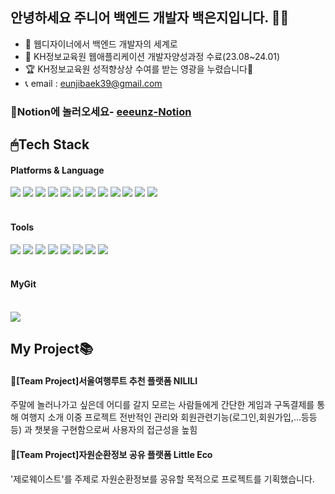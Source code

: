 ## 안녕하세요 주니어 백엔드 개발자 백은지입니다. 🙌🏻


- 👋 웹디자이너에서 백엔드 개발자의 세계로 
- 👀 KH정보교육원 웹애플리케이션 개발자양성과정 수료(23.08~24.01)
- 🏆 KH정보교육원 성적향상상 수여를 받는 영광을 누렸습니다🤩
- 📞 email : eunjibaek39@gmail.com 

### 🎈Notion에 놀러오세요- [eeeunz-Notion](https://www.notion.so/Hello-eeeun_g-_Developer-World-354163a125c24975a44b809846dfa26f?pvs=4)


## 🖱Tech Stack

#### Platforms & Language
<div align="left">
  <img src="https://img.shields.io/badge/Java-007396?style=flat&logo=Java&logoColor=white"/>
  <img src="https://img.shields.io/badge/HTML5-E34F26?style=flat&logo=HTML5&logoColor=white"/>
  <img src="https://img.shields.io/badge/JavaScript-F7DF1E?style=flat&logo=JavaScript&logoColor=white"/>
  <img src="https://img.shields.io/badge/CSS3-1572B6?style=flat&logo=CSS3&logoColor=white"/>
  <img src="https://img.shields.io/badge/OracleSQL-F80000?style=flat&logo=OracleSQL&logoColor=white"/>
  <img src="https://img.shields.io/badge/jQuery-0769AD?style=flat&logo=jQuery&logoColor=white"/>
  <img src="https://img.shields.io/badge/Spring-6DB33F?style=flat&logo=Spring&logoColor=white"/>
  <img src="https://img.shields.io/badge/Bootstrap-7952B3?style=flat&logo=Bootstrap&logoColor=white"/>
  <img src="https://img.shields.io/badge/MyBatis-FF4906?style=flat&logo=MyBatis&logoColor=white"/>
  <img src="https://img.shields.io/badge/AJAX-3A3A42?style=flat&logo=AJAX&logoColor=white"/>
  <img src="https://img.shields.io/badge/JSON-000000?style=flat&logo=JSON&logoColor=white"/>
  <img src="https://img.shields.io/badge/GSON-000000?style=flat&logo=GSON&logoColor=white"/>
</div>

<br>

#### Tools
<div align="left">
  <img src="https://img.shields.io/badge/Eclipse-2C2255?style=flat&logo=Eclipse&logoColor=white"/>
  <img src="https://img.shields.io/badge/Spring Tool Suite-6DB33F?style=flat&logo=Spting Tool Suite&logoColor=white"/>
  <img src="https://img.shields.io/badge/Visual Studio Code-007ACC?style=flat&logo=Visual Studio Code&logoColor=white"/>
  <img src="https://img.shields.io/badge/GitHub-181717?style=flat&logo=GitHub&logoColor=white"/>
  <img src="https://img.shields.io/badge/Apache Tomcat-F8DC75?style=flat&logo=Apache Tomcat&logoColor=white"/>
  <img src="https://img.shields.io/badge/Adobe Photoshop-31A8FF?style=flat&logo=Adobe Photoshop&logoColor=white"/>
  <img src="https://img.shields.io/badge/Adobe Illustrator-FF9A00?style=flat&logo=Adobe Illustrator&logoColor=white"/>
  <img src="https://img.shields.io/badge/Adobe Premiere Pro-9999FF?style=flat&logo=Adobe Premiere Pro&logoColor=white"/>
  
</div>
<br>

#### MyGit  <br><br>
<img src="https://github-readme-stats.vercel.app/api?username=eeeunz210&show_icons=true">

## My Project📚
#### 📌[Team Project]서울여행루트 추천 플랫폼 NILILI
주말에 놀러나가고 싶은데 어디를 갈지 모르는 사람들에게
간단한 게임과 구독결제를 통해 여행지 소개
이중 프로젝트 전반적인 관리와 회원관련기능(로그인,회원가입,...등등등)
과 챗봇을 구현함으로써 사용자의 접근성을 높힘

#### 📌[Team Project]자원순환정보 공유 플랫폼 Little Eco
'제로웨이스트'를 주제로 자원순환정보를 공유할 목적으로 프로젝트를 기획했습니다.

<!---
eeeunz210/eeeunz210 is a ✨ special ✨ repository because its `README.md` (this file) appears on your GitHub profile.
You can click the Preview link to take a look at your changes.
--->
